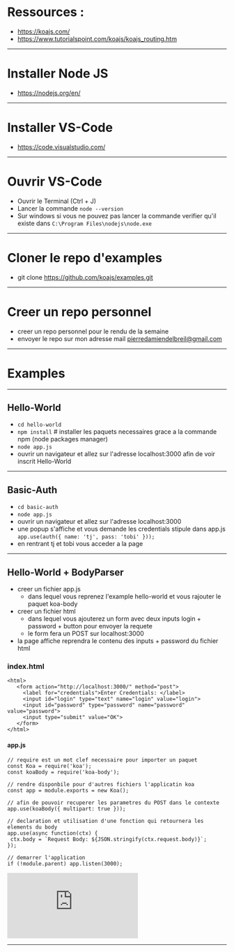 
# Ressources :
- https://koajs.com/
- https://www.tutorialspoint.com/koajs/koajs_routing.htm

---

# Installer Node JS 
- https://nodejs.org/en/

---

# Installer VS-Code
- https://code.visualstudio.com/

---

# Ouvrir VS-Code
- Ouvrir le Terminal (Ctrl + J)
- Lancer la commande `node --version`
- Sur windows si vous ne pouvez pas lancer la commande verifier qu'il existe dans `C:\Program Files\nodejs\node.exe`

---

# Cloner le repo d'examples
- git clone https://github.com/koajs/examples.git

---

# Creer un repo personnel
- creer un repo personnel pour le rendu de la semaine 
- envoyer le repo sur mon adresse mail pierredamiendelbreil@gmail.com

---

# Examples

---

## Hello-World
- `cd hello-world`
- `npm install` # installer les paquets necessaires grace a la commande npm (node packages manager)
- `node app.js`
- ouvrir un navigateur et allez sur l'adresse localhost:3000 afin de voir inscrit Hello-World

---

## Basic-Auth
- `cd basic-auth`
- `node app.js`
- ouvrir un navigateur et allez sur l'adresse localhost:3000
- une popup s'affiche et vous demande les credentials stipule dans app.js `app.use(auth({ name: 'tj', pass: 'tobi' }));`
- en rentrant tj et tobi vous acceder a la page 

---

## Hello-World + BodyParser

- creer un fichier app.js 
  - dans lequel vous reprenez l'example hello-world et vous rajouter le paquet koa-body
- creer un fichier html 
  - dans lequel vous ajouterez un form avec deux inputs login + password + button pour envoyer la requete
  - le form fera un POST sur localhost:3000
- la page affiche reprendra le contenu des inputs + password du fichier html
 
 ### index.html 
 ```
 <html>
    <form action="http://localhost:3000/" method="post">
      <label for="credentials">Enter Credentials: </label>
      <input id="login" type="text" name="login" value="login">
      <input id="password" type="password" name="password" value="password">
      <input type="submit" value="OK">
    </form>
 </html>
 ```
    
 #### app.js
 ```
 // require est un mot clef necessaire pour importer un paquet
const Koa = require('koa');
const koaBody = require('koa-body');

// rendre disponbile pour d'autres fichiers l'applicatin koa 
const app = module.exports = new Koa();

// afin de pouvoir recuperer les parametres du POST dans le contexte
app.use(koaBody({ multipart: true }));

// declaration et utilisation d'une fonction qui retournera les elements du body
app.use(async function(ctx) {
  ctx.body = `Request Body: ${JSON.stringify(ctx.request.body)}`;
});

// demarrer l'application
if (!module.parent) app.listen(3000);
```

![rendu](https://www.zupimages.net/viewer.php?id=21/40/kima.png)

---
